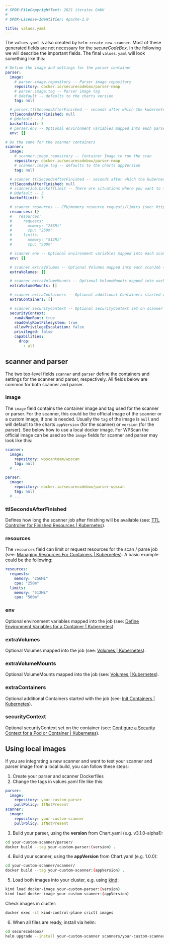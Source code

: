 ```yaml
---
# SPDX-FileCopyrightText: 2021 iteratec GmbH
#
# SPDX-License-Identifier: Apache-2.0

title: values.yaml
---
```


The `values.yaml` is also created by `helm create new-scanner`.
Most of these generated fields are not necessary for the *secureCodeBox*.
In the following we will describe the important fields.
The final `values.yaml` will look something like this:

```yaml
# Define the image and settings for the parser container
parser:
  image:
    # parser.image.repository -- Parser image repository
    repository: docker.io/securecodebox/parser-nmap
    # parser.image.tag -- Parser image tag
    # @default -- defaults to the charts version
    tag: null

  # parser.ttlSecondsAfterFinished -- seconds after which the kubernetes job for the parser will be deleted. Requires the Kubernetes TTLAfterFinished controller: https://kubernetes.io/docs/concepts/workloads/controllers/ttlafterfinished/
  ttlSecondsAfterFinished: null
  # @default -- 3
  backoffLimit: 3
  # parser.env -- Optional environment variables mapped into each parseJob (see: https://kubernetes.io/docs/tasks/inject-data-application/define-environment-variable-container/)
  env: []

# Do the same for the scanner containers
scanner:
  image:
    # scanner.image.repository -- Container Image to run the scan
    repository: docker.io/securecodebox/parser-nmap
    # scanner.image.tag -- defaults to the charts appVersion
    tag: null

  # scanner.ttlSecondsAfterFinished -- seconds after which the kubernetes job for the scanner will be deleted. Requires the Kubernetes TTLAfterFinished controller: https://kubernetes.io/docs/concepts/workloads/controllers/ttlafterfinished/
  ttlSecondsAfterFinished: null
  # scannerJob.backoffLimit -- There are situations where you want to fail a scan Job after some amount of retries due to a logical error in configuration etc. To do so, set backoffLimit to specify the number of retries before considering a scan Job as failed. (see: https://kubernetes.io/docs/concepts/workloads/controllers/job/#pod-backoff-failure-policy)
  # @default -- 3
  backoffLimit: 3

  # scanner.resources -- CPU/memory resource requests/limits (see: https://kubernetes.io/docs/tasks/configure-pod-container/assign-memory-resource/, https://kubernetes.io/docs/tasks/configure-pod-container/assign-cpu-resource/)
  resources: {}
  #   resources:
  #     requests:
  #       memory: "256Mi"
  #       cpu: "250m"
  #     limits:
  #       memory: "512Mi"
  #       cpu: "500m"

  # scanner.env -- Optional environment variables mapped into each scanJob (see: https://kubernetes.io/docs/tasks/inject-data-application/define-environment-variable-container/)
  env: []

  # scanner.extraVolumes -- Optional Volumes mapped into each scanJob (see: https://kubernetes.io/docs/concepts/storage/volumes/)
  extraVolumes: []

  # scanner.extraVolumeMounts -- Optional VolumeMounts mapped into each scanJob (see: https://kubernetes.io/docs/concepts/storage/volumes/)
  extraVolumeMounts: []

  # scanner.extraContainers -- Optional additional Containers started with each scanJob (see: https://kubernetes.io/docs/concepts/workloads/pods/init-containers/)
  extraContainers: []

  # scanner.securityContext -- Optional securityContext set on scanner container (see: https://kubernetes.io/docs/tasks/configure-pod-container/security-context/)
  securityContext:
    runAsNonRoot: true
    readOnlyRootFilesystem: true
    allowPrivilegeEscalation: false
    privileged: false
    capabilities:
      drop:
        - all
```

## scanner and parser

The two top-level fields `scanner` and `parser` define the containers and settings for the scanner and parser, respectively. 
All fields below are common for both scanner and parser.

### image

The `image` field contains the container image and tag used for the scanner or parser.
For the scanner, this could be the official image of the scanner or a custom image, if one is needed.
Usually the `tag` of the image is `null` and will default to the charts `appVersion` (for the scanner) or `version` (for the parser).
See below how to use a local docker image.
For WPScan the official image can be used so the `image` fields for scanner and parser may look like this:

```yaml
scanner:
  image:
    repository: wpscanteam/wpscan
    tag: null
  # ...

parser:
  image:
    repository: docker.io/securecodebox/parser-wpscan
    tag: null
  # ...
```

### ttlSecondsAfterFinished

Defines how long the scanner job after finishing will be available (see: [TTL Controller for Finished Resources | Kubernetes](https://kubernetes.io/docs/concepts/workloads/controllers/ttlafterfinished/)).

### resources

The `resources` field can limit or request resources for the scan / parse job (see: [Managing Resources For Containers | Kubernetes](https://kubernetes.io/docs/concepts/configuration/manage-resources-containers/)).
A basic example could be the following:

```yaml
resources:
  requests:
    memory: "256Mi"
    cpu: "250m"
  limits:
    memory: "512Mi"
    cpu: "500m"
```

### env

Optional environment variables mapped into the job (see: [Define Environment Variables for a Container | Kubernetes](https://kubernetes.io/docs/tasks/inject-data-application/define-environment-variable-container/)).

### extraVolumes

Optional Volumes mapped into the job (see: [Volumes | Kubernetes](https://kubernetes.io/docs/concepts/storage/volumes/)).

### extraVolumeMounts

Optional VolumeMounts mapped into the job (see: [Volumes | Kubernetes](https://kubernetes.io/docs/concepts/storage/volumes/)).

### extraContainers

Optional additional Containers started with the job (see: [Init Containers | Kubernetes](https://kubernetes.io/docs/concepts/workloads/pods/init-containers/)).

### securityContext

Optional securityContext set on the container (see: [Configure a Security Context for a Pod or Container | Kubernetes](https://kubernetes.io/docs/tasks/configure-pod-container/security-context/)).


## Using local images

If you are integrating a new scanner and want to test your scanner and parser image from a local build, you can follow
these steps:

1. Create your parser and scanner Dockerfiles
2. Change the tags in values.yaml file like this:
```yaml
parser:
  image:
    repository: your-custom-parser
    pullPolicy: IfNotPresent
scanner:
  image:
    repository: your-custom-scanner
    pullPolicy: IfNotPresent
```
3. Build your parser, using the **version** from Chart.yaml (e.g. v3.1.0-alpha1):
```bash
cd your-custom-scanner/parser/
docker build --tag your-custom-parser:(version) . 
```
4. Build your scanner, using the **appVersion** from Chart.yaml (e.g. 1.0.0):
```bash
cd your-custom-scanner/scanner/
docker build --tag your-custom-scanner:(appVersion) . 
```
5. Load both images into your cluster, e.g. using [kind](https://kind.sigs.k8s.io/docs/user/quick-start/#loading-an-image-into-your-cluster):
```bash
kind load docker-image your-custom-parser:(version)
kind load docker-image your-custom-scanner:(appVersion)
```
Check images in cluster:
```bash
docker exec -it kind-control-plane crictl images
```
6. When all files are ready, install via helm:
```bash
cd securecodebox/
helm upgrade --install your-custom-scanner scanners/your-custom-scanner
```
